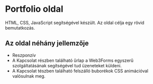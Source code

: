 # Portfolio oldal

HTML, CSS, JavaScript segítségével készült.
Az oldal célja egy rövid bemutatkozás.

## Az oldal néhány jellemzője
- Reszponzív
- A Kapcsolat részben található űrlap a Web3Forms egyszerű szolgáltatásának segítségével tud üzeneteket küldeni.
- A Kapcsolat tészben található felszálló buborékok CSS animációval valósulnak meg.


